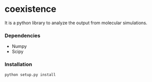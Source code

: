 # coexistence

It is a python library to analyze the output from molecular simulations.

### Dependencies

- Numpy
- Scipy

### Installation

```sh
python setup.py install
```



